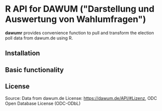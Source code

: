 # R API for DAWUM ("Darstellung und Auswertung von Wahlumfragen")

**dawumr** provides convenience function to pull and transform the election poll data from dawum.de using R. 

## Installation

## Basic functionality

## License

Source: Data from dawum.de
License: https://dawum.de/API/#Lizenz, ODC Open Database License (ODC-ODbL)
